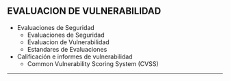 ## EVALUACION DE VULNERABILIDAD

+ Evaluaciones de Seguridad
    + Evaluaciones de Seguridad
    + Evaluacion de Vulnerabilidad
    + Estandares de Evaluaciones
+ Calificación e informes de vulnerabilidad
    + Common Vulnerability Scoring System (CVSS)
___
